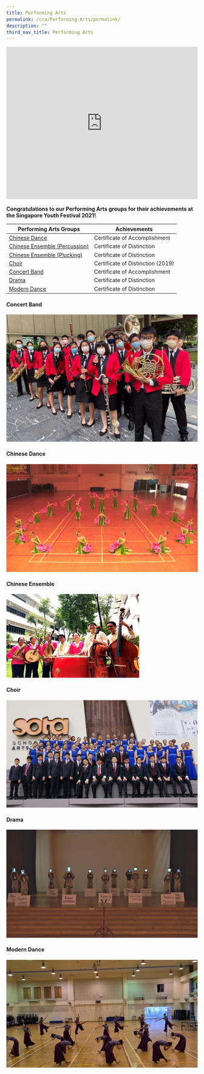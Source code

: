 ```yaml
---
title: Performing Arts
permalink: /cca/Performing-Arts/permalink/
description: ""
third_nav_title: Performing Arts
---
```

<iframe width="100%" height="400" src="https://www.youtube.com/embed/bGvnP8zjQ8Q" title="MFSS Performing Arts CCAs: Interview with Our Students" frameborder="0" allow="accelerometer; autoplay; clipboard-write; encrypted-media; gyroscope; picture-in-picture" allowfullscreen></iframe>

**Congratulations to our Performing Arts groups for their achievements at the Singapore Youth Festival 2021!**

| Performing Arts Groups | Achievements |
| --- | --- |
| [Chinese Dance](/cca/Performing-Arts/chinese-dance/permalink/) | Certificate of Accomplishment |
| [Chinese Ensemble (Percussion)](/cca/Performing-Arts/chinese-ensemble/permalink/) | Certificate of Distinction |
| [Chinese Ensemble (Plucking)](/cca/Performing-Arts/chinese-ensemble/permalink/) | Certificate of Distinction |
| [Choir](/cca/Performing-Arts/choir/permalink/) | Certificate of Distinction (2019) |
| [Concert Band](/cca/Performing-Arts/concert-band/permalink/) | Certificate of Accomplishment |
| [Drama](/cca/Performing-Arts/drama/permalink/) | Certificate of Distinction |
| [Modern Dance](/cca/Performing-Arts/modern-dance/permalink/) | Certificate of Distinction |

#### Concert Band
[![Concert Band](/images/CCA%20thumbnails/thumbnail_band.jpg)](/cca/Performing-Arts/concert-band/permalink/)

#### Chinese Dance
[![Chinese Dance](/images/CCA%20thumbnails/thumbnail_ChineseDance.jpg)](/cca/Performing-Arts/chinese-dance/permalink/)

#### Chinese Ensemble
[![Chinese Ensemble](/images/CCA%20thumbnails/thumbnail_ChineseOrchestra2018.jpg)](/cca/Performing-Arts/chinese-ensemble/permalink/)

#### Choir
[![Choir](/images/CCA%20thumbnails/thumbnail_choir_2019-syf.jpg)](/cca/Performing-Arts/choir/permalink/)

#### Drama
[![Drama](/images/CCA%20thumbnails/thumbnail_drama.jpg)](/cca/Performing-Arts/drama/permalink/)

#### Modern Dance
[![Modern Dance](/images/CCA%20thumbnails/thumbnail_moderndance.jpg)](/cca/Performing-Arts/modern-dance/permalink/)